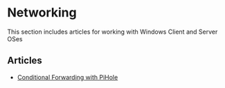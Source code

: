 ---
---
# Networking

This section includes articles for working with Windows Client and Server OSes

## Articles

- [Conditional Forwarding with PiHole](PiHole-Conditional-Forwarding.md)

